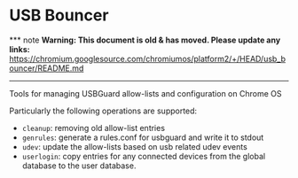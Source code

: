 # USB Bouncer

*** note
**Warning: This document is old & has moved.  Please update any links:**<br>
https://chromium.googlesource.com/chromiumos/platform2/+/HEAD/usb_bouncer/README.md
***

Tools for managing USBGuard allow-lists and configuration on Chrome OS

Particularly the following operations are supported:
* `cleanup`: removing old allow-list entries
* `genrules`: generate a rules.conf for usbguard and write it to stdout
* `udev`: update the allow-lists based on usb related udev events
* `userlogin`: copy entries for any connected devices from the global
    database to the user database.

